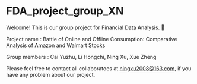 # FDA_project_group_XN

Welcome! This is our group project for Financial Data Analysis. 📖

Project name : Battle of Online and Offline Consumption: Comparative Analysis of Amazon and Walmart Stocks

Group members : Cai Yuzhu, Li Hongchi, Ning Xu, Xue Zheng

Please feel free to contact all collaboratoes at ningxu2008@163.com, if you have any problem about our project.
